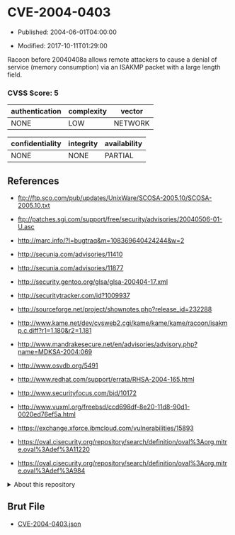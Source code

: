 # CVE-2004-0403

- Published: 2004-06-01T04:00:00

- Modified: 2017-10-11T01:29:00

Racoon before 20040408a allows remote attackers to cause a denial of service (memory consumption) via an ISAKMP packet with a large length field.

### CVSS Score: **5**

| authentication | complexity | vector |
| --- | --- | --- |
| NONE | LOW | NETWORK |

| confidentiality | integrity | availability |
| --- | --- | --- |
| NONE | NONE | PARTIAL |

## References

* ftp://ftp.sco.com/pub/updates/UnixWare/SCOSA-2005.10/SCOSA-2005.10.txt

* ftp://patches.sgi.com/support/free/security/advisories/20040506-01-U.asc

* http://marc.info/?l=bugtraq&m=108369640424244&w=2

* http://secunia.com/advisories/11410

* http://secunia.com/advisories/11877

* http://security.gentoo.org/glsa/glsa-200404-17.xml

* http://securitytracker.com/id?1009937

* http://sourceforge.net/project/shownotes.php?release_id=232288

* http://www.kame.net/dev/cvsweb2.cgi/kame/kame/kame/racoon/isakmp.c.diff?r1=1.180&r2=1.181

* http://www.mandrakesecure.net/en/advisories/advisory.php?name=MDKSA-2004:069

* http://www.osvdb.org/5491

* http://www.redhat.com/support/errata/RHSA-2004-165.html

* http://www.securityfocus.com/bid/10172

* http://www.vuxml.org/freebsd/ccd698df-8e20-11d8-90d1-0020ed76ef5a.html

* https://exchange.xforce.ibmcloud.com/vulnerabilities/15893

* https://oval.cisecurity.org/repository/search/definition/oval%3Aorg.mitre.oval%3Adef%3A11220

* https://oval.cisecurity.org/repository/search/definition/oval%3Aorg.mitre.oval%3Adef%3A984

<details>
<summary>About this repository</summary> 

  This repository is part of the project [Live Hack CVE](https://github.com/Live-Hack-CVE). Main website can be found [www.live-hack.org](https://www.live-hack.org) 
  
  Made by [Sn0wAlice](https://github.com/Sn0wAlice) for the people that care about security and need to have a feed of the latest CVEs. Hope you enjoy it, don't forget to star the repo and follow me on [Twitter](https://twitter.com/Sn0wAlice) and [Github](https://github.com/Sn0wAlice). And that is my [personnal website](https://www.alice-snow.me/)

  - [Home Page](https://github.com/Live-Hack-CVE)
  - [Framework](https://github.com/Live-Hack-CVE/cve-framework)
  - [CVE database](https://github.com/Live-Hack-CVE/full_database)
  - [Changelog](https://github.com/Live-Hack-CVE/Changelog)
</details>

## Brut File

* [CVE-2004-0403.json](https://raw.githubusercontent.com/Live-Hack-CVE/full_database/main/cves/2004/CVE-2004-0403.json)

